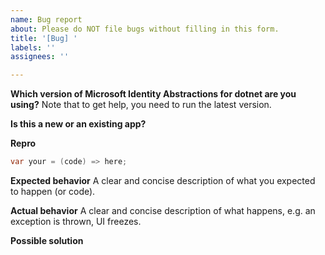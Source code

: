 ```yaml
---
name: Bug report
about: Please do NOT file bugs without filling in this form.
title: '[Bug] '
labels: ''
assignees: ''

---
```


**Which version of Microsoft Identity Abstractions for dotnet are you using?**
Note that to get help, you need to run the latest version. 
<!-- E.g. Microsoft Identity Abstractions for dotnet 1.0.0-preview -->

**Is this a new or an existing app?**
<!-- Ex:
a. The app is in production and I have upgraded to a new version of Microsoft Identity Web.
b. The app is in production and I haven't upgraded Microsoft Identity Web, but started seeing this issue.
c. This is a new app or an experiment.
-->

**Repro**

```csharp
var your = (code) => here;
```

**Expected behavior**
A clear and concise description of what you expected to happen (or code).

**Actual behavior**
A clear and concise description of what happens, e.g. an exception is thrown, UI freezes.

**Possible solution**
<!--- Only if you have suggestions on a fix for the bug. -->
